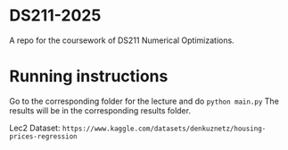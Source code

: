# DS211-2025
A repo for the coursework of DS211 Numerical Optimizations.

# Running instructions
 Go to the corresponding folder for the lecture and do ` python main.py `
 The results will be in the corresponding results folder.

 Lec2 Dataset: ```https://www.kaggle.com/datasets/denkuznetz/housing-prices-regression```

